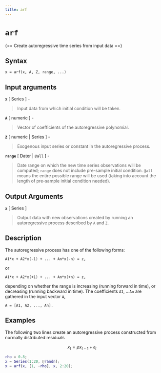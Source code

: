 ```yaml
---
title: arf
---
```


# `arf`

{== Create autoregressive time series from input data ==}


## Syntax 

    x = arf(x, A, Z, range, ...)


## Input arguments 

__`x`__ [ Series ] - 
> 
> Input data from which initial condition will be taken.
> 

__`A`__ [ numeric ] - 
> 
> Vector of coefficients of the autoregressive polynomial.
> 

__`Z`__ [ numeric | Series ] - 
> 
> Exogenous input series or constant in the autoregressive process.
> 

__`range`__ [ Dater | `@all` ] - 
> 
> Date range on which the new time series observations will be computed;
> `range` does not include pre-sample initial condition. `@all` means the
> entire possible range will be used (taking into account the length of
> pre-sample initial condition needed).
> 


## Output Arguments 

__`x`__ [ Series ] 
> 
> Output data with new observations created by running an autoregressive
> process described by `A` and `Z`.
> 

## Description

The autoregressive process has one of the following forms:

    A1*x + A2*x(-1) + ... + An*x(-n) = z, 

or

    A1*x + A2*x(+1) + ... + An*x(+n) = z, 

depending on whether the range is increasing (running forward in time), 
or decreasing (running backward in time). The coefficients `A1`, ...`An`
are gathered in the input vector `A`, 

    A = [A1, A2, ..., An].


## Examples

The following two lines create an autoregressive process constructed from
normally distributed residuals

$$ x_t = \rho x_{t-1} + \epsilon_t $$


```matlab
rho = 0.8;
x = Series(1:20, @randn);
x = arf(x, [1, -rho], x, 2:20);
```


